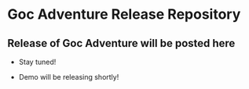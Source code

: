# Goc Adventure Release Repository
## Release of Goc Adventure will be posted here
- Stay tuned!

- Demo will be releasing shortly!
